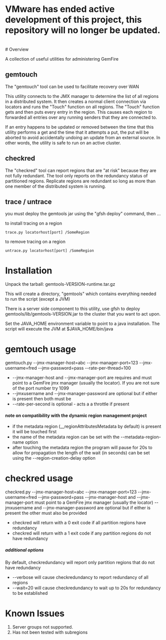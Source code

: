 <h1> VMware has ended active development of this project, this repository will no longer be updated.</h1><br># Overview

A collection of useful utilities for administering GemFire


## gemtouch

The "gemtouch" tool can be used to facilitate recovery over WAN

This utility connects to the JMX manager to determine the list of all regions in a distributed
system.  It then creates a normal client connection via locators and runs the "Touch" function
on all regions.  The "Touch" function gets and then puts every entry in the region.  This causes 
each region to forwarded all entries over any running senders that they are connected to.

If an entry happens to be updated or removed between the time that this utility performs a get and
the time that it attempts a put, the put will be aborted to avoid accidentally undoing an update 
from an external source.  In other words, the utility is safe to run on an active cluster.

## checkred

The "checkred" tool can report regions that are "at risk" because they are not fully redundant. 
The tool only reports on the redundancy status of partitioned regions.  Replicate regions are 
redundant so long as more than one member of the distributed system is running.

## trace / untrace

you must deploy the gemtools jar using the "gfsh deploy" command,
then ...

to install tracing on a region

```
trace.py locatorhost[port] /SomeRegion
```

to remove tracing on a region

```
untrace.py locatorhost[port] /SomeRegion
```


# Installation 

Unpack the tarball: gemtools-VERSION-runtime.tar.gz

This will create a directory, "gemtools" which contains everything needed to run the script (except a JVM)

There is a server side component to this utility, use gfsh to deploy gemtools/lib/gemtools-VERSION.jar to 
the cluster that you want to act upon.

Set the JAVA_HOME environment variable to point to a java installation. 
The script will execute the JVM at $JAVA_HOME/bin/java


# gemtouch usage

gemtouch.py --jmx-manager-host=abc --jmx-manager-port=123 --jmx-username=fred --jmx-password=pass --rate-per-thread=100

* --jmx-manager-host and --jmx-manager-port are requires and must point to a GemFire jmx manager (usually the locator).
If you are not sure of the port number try 1099
* --jmxusername and --jmx-manager-password are optional but if either is present then both must be
* --rate-per-second is optional - acts a a throttle if present

#### note on compatibility with the dynamic region management project

* if the metadata region (__regionAttributesMetadata by default) is  present it will be touched first
* the name of the metadata region can be set with the --metadata-region-name option
* after touching the metadata region the program will pause for 20s to allow for
propagation the length of the wait (in seconds)  can be set using the --region-creation-delay option



# checkred usage


checkred.py --jmx-manager-host=abc --jmx-manager-port=123 --jmx-username=fred --jmx-password=pass 
	--jmx-manager-host and --jmx-manager-port must point to a GemFire jmx manager (usually the locator)
	--jmxusername and --jmx-manager-password are optional but if either is present the other must also be provided

* checkred will return with a 0 exit code if all partition regions have redundancy
* checkred will return with a 1 exit code if any partition regions do not have redundancy

##### additional options
By default, checkredundancy will report only partition regions that do not have redundancy
* --verbose will cause checkredundancy to report redundancy of all regions
* --wait=20 will cause checkredundancy to wait up to 20s for redundancy to be established


# Known Issues
1. Server groups not supported.
2. Has not been tested with subregions




